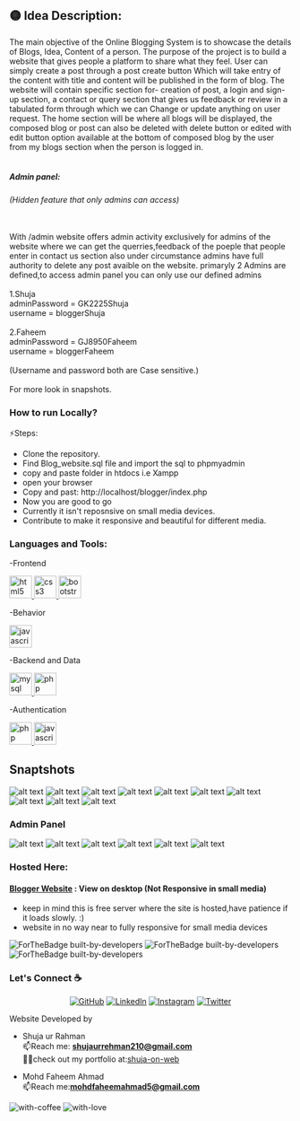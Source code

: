 
## 🟡 Idea Description:
The main objective of the Online Blogging System is to showcase the details of Blogs, Idea, Content of a person. The purpose of the project is to build a website that gives people a platform to share what they feel. User can simply create a post through a post create button Which will take entry of the content with title and content will be published in the form of blog. The website will contain specific section for- creation of post, a login and sign-up section, a contact or query section that gives us feedback or review in a tabulated form through which we can Change or update anything on user request.
The home section will be where all blogs will be displayed, the composed blog or post can also be deleted with delete button or edited with edit button option available at the bottom of composed blog by the user from my blogs section when the person is logged in.
<br /><br />

##### Admin panel:
###### (Hidden feature that only admins can access)<br /><br />
With /admin website offers admin activity exclusively for admins of the website 
where we can get the querries,feedback of the poeple that people enter in contact us section
also under circumstance admins have full authority to delete any post avaible on the website.
primaryly 2 Admins are defined,to access admin panel you can only use our defined admins<br /><br />
1.Shuja<br/>
adminPassword = GK2225Shuja<br />
username = bloggerShuja<br /><br />
2.Faheem<br />
adminPassword = GJ8950Faheem<br />
username = bloggerFaheem<br /><br />
(Username and password both are Case sensitive.)<br /><br />
For more look in snapshots.<br />


### How to run Locally?
⚡Steps:
- Clone the repository.
- Find Blog_website.sql file and import the sql to phpmyadmin
- copy and paste folder in htdocs i.e Xampp 
- open your browser
- Copy and past: http://localhost/blogger/index.php
- Now you are good to go 
- Currently it isn't reposnsive on small media devices.
- Contribute to make it responsive and beautiful for different media.

### Languages and Tools:
<p align="left"> 
-Frontend

<a href="https://www.w3.org/html/" target="_blank" rel="noreferrer"> <img src="https://raw.githubusercontent.com/devicons/devicon/master/icons/html5/html5-original-wordmark.svg" alt="html5" width="40" height="40"/> </a> <a href="https://www.w3schools.com/css/" target="_blank" rel="noreferrer"> <img src="https://raw.githubusercontent.com/devicons/devicon/master/icons/css3/css3-original-wordmark.svg" alt="css3" width="40" height="40"/> </a> <a href="https://getbootstrap.com" target="_blank" rel="noreferrer"> <img src="https://raw.githubusercontent.com/devicons/devicon/master/icons/bootstrap/bootstrap-plain-wordmark.svg" alt="bootstrap" width="40" height="40"/> </a> 


-Behavior
  
<a href="https://developer.mozilla.org/en-US/docs/Web/JavaScript" target="_blank" rel="noreferrer"> <img src="https://raw.githubusercontent.com/devicons/devicon/master/icons/javascript/javascript-original.svg" alt="javascript" width="40" height="40"/> </a>


-Backend and Data 
  
 <a href="https://www.mysql.com/" target="_blank" rel="noreferrer"> <img src="https://raw.githubusercontent.com/devicons/devicon/master/icons/mysql/mysql-original-wordmark.svg" alt="mysql" width="40" height="40"/> </a> <a href="https://www.php.net" target="_blank" rel="noreferrer"> <img src="https://raw.githubusercontent.com/devicons/devicon/master/icons/php/php-original.svg" alt="php" width="40" height="40"/> </a> </p>

-Authentication

 <a href="https://www.php.net" target="_blank" rel="noreferrer"> <img src="https://raw.githubusercontent.com/devicons/devicon/master/icons/php/php-original.svg" alt="php" width="40" height="40"/> </a> <a href="https://developer.mozilla.org/en-US/docs/Web/JavaScript" target="_blank" rel="noreferrer"> <img src="https://raw.githubusercontent.com/devicons/devicon/master/icons/javascript/javascript-original.svg" alt="javascript" width="40" height="40"/> </a> 


## Snaptshots
![alt text](./images/1.png)
![alt text](./images/2.png)
![alt text](./images/3.png)
![alt text](./images/4.png)
![alt text](./images/5.png)
![alt text](./images/6.png)
![alt text](./images/7.png)
![alt text](./images/8.png)
![alt text](./images/9.png)
![alt text](./images/10.png)
<br/>
### Admin Panel
![alt text](./images/11.png)
![alt text](./images/12.png)
![alt text](./images/13.png)
![alt text](./images/14.png)
![alt text](./images/15.png)
![alt text](./images/16.png)


### Hosted Here:
#### [Blogger Website](http://blogamu.epizy.com/?i=1) : View on desktop (Not Responsive in small media)
- keep in mind this is free server where the site is hosted,have patience if it loads slowly. :)
- website in no way near to fully responsive for small media devices

![ForTheBadge built-by-developers](https://forthebadge.com/images/badges/built-by-developers.svg)
![ForTheBadge built-by-developers](https://forthebadge.com/images/badges/for-you.svg)
![ForTheBadge built-by-developers](https://forthebadge.com/images/badges/powered-by-responsibility.svg)

### Let's Connect :coffee:
<p align="center">
	<a href="https://github.com/shujaurrahman"><img src="https://img.icons8.com/bubbles/50/000000/github.png" alt="GitHub"/></a>
	<a href="https://www.linkedin.com/in/shuja-u-934230110/"><img src="https://img.icons8.com/bubbles/50/000000/linkedin.png" alt="LinkedIn"/></a>
	<a href="https://www.instagram.com/shujaurrahman_/"><img src="https://img.icons8.com/bubbles/50/000000/instagram.png" alt="Instagram"/></a>
	<a href="https://twitter.com/s_rhmaan"><img src="https://img.icons8.com/bubbles/50/000000/twitter.png" alt="Twitter"/></a>
  </p>

Website Developed by<br />
- Shuja ur Rahman <br />
 📫Reach me: **shujaurrehman210@gmail.com**<br />
 👨‍💻check out my portfolio at:[shuja-on-web](https://shujaurrahman.github.io/shuja-on-web/)<br />
 
 - Mohd Faheem Ahmad<br />
  📫Reach me:**mohdfaheemahmad5@gmail.com**<br />


![with-coffee](https://img.shields.io/badge/made%20with-%E2%98%95%EF%B8%8F%20coffee-yellow.svg)
![with-love](https://img.shields.io/badge/made%20with-%F0%9F%92%8C-red.svg)


